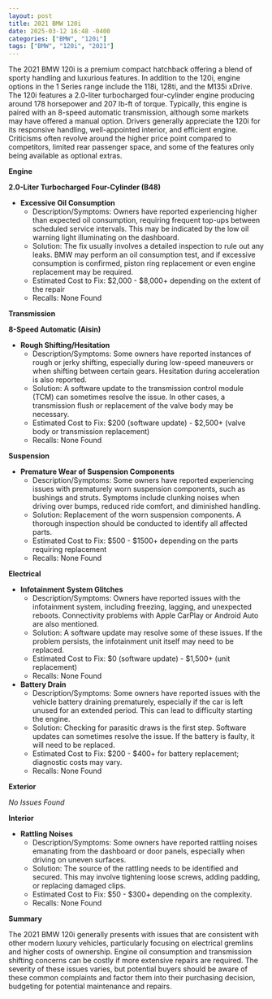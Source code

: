 ```yaml
---
layout: post
title: 2021 BMW 120i
date: 2025-03-12 16:48 -0400
categories: ["BMW", "120i"]
tags: ["BMW", "120i", "2021"]
---
```

The 2021 BMW 120i is a premium compact hatchback offering a blend of sporty handling and luxurious features. In addition to the 120i, engine options in the 1 Series range include the 118i, 128ti, and the M135i xDrive. The 120i features a 2.0-liter turbocharged four-cylinder engine producing around 178 horsepower and 207 lb-ft of torque. Typically, this engine is paired with an 8-speed automatic transmission, although some markets may have offered a manual option. Drivers generally appreciate the 120i for its responsive handling, well-appointed interior, and efficient engine. Criticisms often revolve around the higher price point compared to competitors, limited rear passenger space, and some of the features only being available as optional extras.

**Engine**

**2.0-Liter Turbocharged Four-Cylinder (B48)**

*   **Excessive Oil Consumption**
    *   Description/Symptoms: Owners have reported experiencing higher than expected oil consumption, requiring frequent top-ups between scheduled service intervals. This may be indicated by the low oil warning light illuminating on the dashboard.
    *   Solution: The fix usually involves a detailed inspection to rule out any leaks. BMW may perform an oil consumption test, and if excessive consumption is confirmed, piston ring replacement or even engine replacement may be required.
    *   Estimated Cost to Fix: $2,000 - $8,000+ depending on the extent of the repair
    * Recalls: None Found

**Transmission**

**8-Speed Automatic (Aisin)**

*   **Rough Shifting/Hesitation**
    *   Description/Symptoms: Some owners have reported instances of rough or jerky shifting, especially during low-speed maneuvers or when shifting between certain gears. Hesitation during acceleration is also reported.
    *   Solution: A software update to the transmission control module (TCM) can sometimes resolve the issue. In other cases, a transmission flush or replacement of the valve body may be necessary.
    *   Estimated Cost to Fix: $200 (software update) - $2,500+ (valve body or transmission replacement)
    *   Recalls: None Found

**Suspension**

*   **Premature Wear of Suspension Components**
    *   Description/Symptoms: Some owners have reported experiencing issues with prematurely worn suspension components, such as bushings and struts. Symptoms include clunking noises when driving over bumps, reduced ride comfort, and diminished handling.
    *   Solution: Replacement of the worn suspension components. A thorough inspection should be conducted to identify all affected parts.
    *   Estimated Cost to Fix: $500 - $1500+ depending on the parts requiring replacement
    * Recalls: None Found

**Electrical**

*   **Infotainment System Glitches**
    *   Description/Symptoms: Owners have reported issues with the infotainment system, including freezing, lagging, and unexpected reboots. Connectivity problems with Apple CarPlay or Android Auto are also mentioned.
    *   Solution: A software update may resolve some of these issues. If the problem persists, the infotainment unit itself may need to be replaced.
    *   Estimated Cost to Fix: $0 (software update) - $1,500+ (unit replacement)
    *   Recalls: None Found
*   **Battery Drain**
    *   Description/Symptoms: Some owners have reported issues with the vehicle battery draining prematurely, especially if the car is left unused for an extended period. This can lead to difficulty starting the engine.
    *   Solution: Checking for parasitic draws is the first step. Software updates can sometimes resolve the issue. If the battery is faulty, it will need to be replaced.
    *   Estimated Cost to Fix: $200 - $400+ for battery replacement; diagnostic costs may vary.
    *   Recalls: None Found

**Exterior**

*No Issues Found*

**Interior**

*   **Rattling Noises**
    *   Description/Symptoms: Some owners have reported rattling noises emanating from the dashboard or door panels, especially when driving on uneven surfaces.
    *   Solution: The source of the rattling needs to be identified and secured. This may involve tightening loose screws, adding padding, or replacing damaged clips.
    *   Estimated Cost to Fix: $50 - $300+ depending on the complexity.
    * Recalls: None Found

**Summary**

The 2021 BMW 120i generally presents with issues that are consistent with other modern luxury vehicles, particularly focusing on electrical gremlins and higher costs of ownership. Engine oil consumption and transmission shifting concerns can be costly if more extensive repairs are required. The severity of these issues varies, but potential buyers should be aware of these common complaints and factor them into their purchasing decision, budgeting for potential maintenance and repairs.

